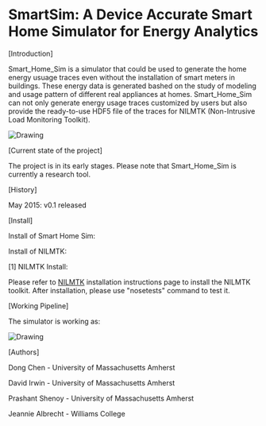 # SmartSim: A Device Accurate Smart Home Simulator for Energy Analytics

[Introduction]

Smart_Home_Sim is a simulator that could be used to generate the home energy usuage traces even without the installation of smart meters in buildings. These energy data is generated bashed on the study of modeling and usage pattern of different real appliances at homes. Smart_Home_Sim can not only generate energy usage traces customized by users but also provide the ready-to-use HDF5 file of the traces for NILMTK (Non-Intrusive Load Monitoring Toolkit).

<img src="https://people.cs.umass.edu/~dong/sim.jpg" alt="Drawing" style="width: 25% height: 25%;"/>

[Current state of the project]

The project is in its early stages. Please note that Smart_Home_Sim is currently a research tool.

[History]

May 2015: v0.1 released

[Install]

Install of Smart Home Sim:

Install of NILMTK:

[1] NILMTK Install:

Please refer to [NILMTK](http://nilmtk.github.io/nilmtk/master/install.html) installation instructions page to install the NILMTK toolkit. After installation, please use "nosetests" command to test it.


[Working Pipeline]

The simulator is working as:

<img src="https://people.cs.umass.edu/~dong/pipeline.png" alt="Drawing" style="width: 25% height: 25%;"/>

[Authors]

Dong Chen         - University of Massachusetts Amherst

David Irwin       - University of Massachusetts Amherst 

Prashant Shenoy   - University of Massachusetts Amherst 

Jeannie Albrecht  - Williams College
